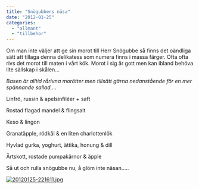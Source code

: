 ```yaml
---
title: "Snögubbens näsa"
date: "2012-01-25"
categories: 
  - "allmant"
  - "tillbehor"
---
```


Om man inte väljer att ge sin morot till Herr Snögubbe så finns det oändliga sätt att tillaga denna delikatess som numera finns i massa färger. Ofta ofta rivs det morot till maten i vårt kök. Morot i sig är gott men kan ibland behöva lite sällskap i skålen...

_Basen är alltid rårivna morötter men tillsätt gärna nedanstående för en mer spännande sallad...._

Linfrö, russin & apelsinfiléer + saft

Rostad flagad mandel & flingsalt

Keso & lingon

Granatäpple, rödkål & en liten charlottenlök

Hyvlad gurka, yoghurt, ättika, honung & dill

Ärtskott, rostade pumpakärnor & äpple

Så ut och rulla snögubbe nu, å glöm inte näsan.....

  
  
[![20120125-221611.jpg](images/20120125-221611.jpg)](http://import.local/wp-content/uploads/2012/01/20120125-221611.jpg)
